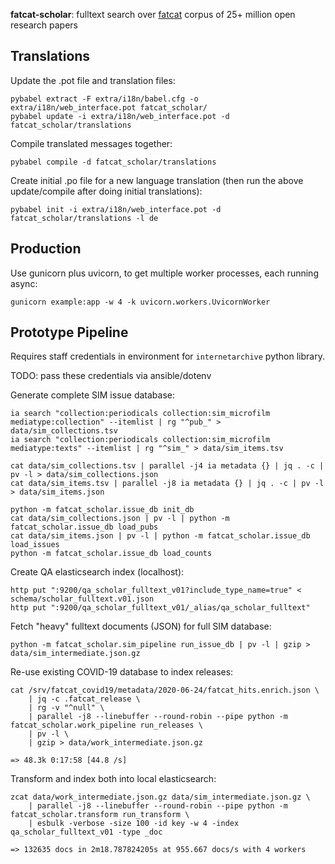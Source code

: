 
**fatcat-scholar**: fulltext search over [fatcat](https://fatcat.wiki) corpus
of 25+ million open research papers

## Translations

Update the .pot file and translation files:

    pybabel extract -F extra/i18n/babel.cfg -o extra/i18n/web_interface.pot fatcat_scholar/
    pybabel update -i extra/i18n/web_interface.pot -d fatcat_scholar/translations

Compile translated messages together:

    pybabel compile -d fatcat_scholar/translations

Create initial .po file for a new language translation (then run the above
update/compile after doing initial translations):

    pybabel init -i extra/i18n/web_interface.pot -d fatcat_scholar/translations -l de

## Production

Use gunicorn plus uvicorn, to get multiple worker processes, each running
async:

    gunicorn example:app -w 4 -k uvicorn.workers.UvicornWorker

## Prototype Pipeline

Requires staff credentials in environment for `internetarchive` python library.

TODO: pass these credentials via ansible/dotenv

Generate complete SIM issue database:

    ia search "collection:periodicals collection:sim_microfilm mediatype:collection" --itemlist | rg "^pub_" > data/sim_collections.tsv
    ia search "collection:periodicals collection:sim_microfilm mediatype:texts" --itemlist | rg "^sim_" > data/sim_items.tsv

    cat data/sim_collections.tsv | parallel -j4 ia metadata {} | jq . -c | pv -l > data/sim_collections.json
    cat data/sim_items.tsv | parallel -j8 ia metadata {} | jq . -c | pv -l > data/sim_items.json

    python -m fatcat_scholar.issue_db init_db
    cat data/sim_collections.json | pv -l | python -m fatcat_scholar.issue_db load_pubs
    cat data/sim_items.json | pv -l | python -m fatcat_scholar.issue_db load_issues
    python -m fatcat_scholar.issue_db load_counts

Create QA elasticsearch index (localhost):

    http put ":9200/qa_scholar_fulltext_v01?include_type_name=true" < schema/scholar_fulltext.v01.json
    http put ":9200/qa_scholar_fulltext_v01/_alias/qa_scholar_fulltext"

Fetch "heavy" fulltext documents (JSON) for full SIM database:

    python -m fatcat_scholar.sim_pipeline run_issue_db | pv -l | gzip > data/sim_intermediate.json.gz

Re-use existing COVID-19 database to index releases:

    cat /srv/fatcat_covid19/metadata/2020-06-24/fatcat_hits.enrich.json \
        | jq -c .fatcat_release \
        | rg -v "^null" \
        | parallel -j8 --linebuffer --round-robin --pipe python -m fatcat_scholar.work_pipeline run_releases \
        | pv -l \
        | gzip > data/work_intermediate.json.gz

    => 48.3k 0:17:58 [44.8 /s]

Transform and index both into local elasticsearch:

	zcat data/work_intermediate.json.gz data/sim_intermediate.json.gz \
        | parallel -j8 --linebuffer --round-robin --pipe python -m fatcat_scholar.transform run_transform \
        | esbulk -verbose -size 100 -id key -w 4 -index qa_scholar_fulltext_v01 -type _doc

    => 132635 docs in 2m18.787824205s at 955.667 docs/s with 4 workers

